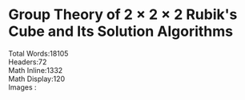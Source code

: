 # Group Theory of 2 $\times$ 2 $\times$ 2 Rubik's Cube and Its Solution Algorithms 


Total Words:18105  <br/>
Headers:72  <br/>
Math Inline:1332  <br/>
Math Display:120  <br/>
Images : 
